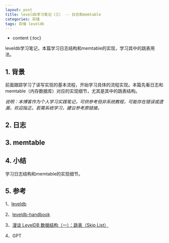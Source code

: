 ```yaml
---
layout: post
title: leveldb学习笔记（三） -- 日志和memtable
categories: 存储
tags: 存储 leveldb
---
```


* content
{:toc}

leveldb学习笔记，本篇学习日志结构和memtable的实现，学习其中的跳表用法。



## 1. 背景

前面跟踪学习了读写实现的基本流程，开始学习具体的流程实现。本篇先看日志和memtable（内存数据库）对应的实现细节，尤其是其中的跳表结构。

*说明：本博客作为个人学习实践笔记，可供参考但非系统教程，可能存在错误或遗漏，欢迎指正。若需系统学习，建议参考原链接。*

## 2. 日志

## 3. memtable

## 4. 小结

学习日志结构和memtable的实现细节。

## 5. 参考

1、[leveldb](https://github.com/google/leveldb)

2、[leveldb-handbook](https://leveldb-handbook.readthedocs.io/zh/latest/index.html)

3、[漫谈 LevelDB 数据结构（一）：跳表（Skip List）](https://www.qtmuniao.com/2020/07/03/leveldb-data-structures-skip-list/)

4、GPT
